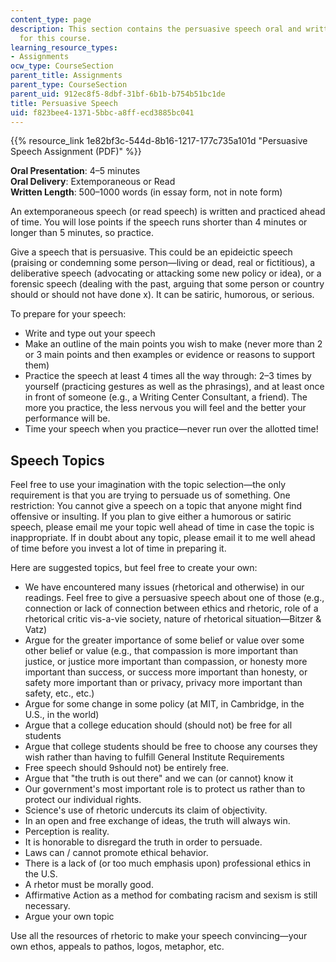 ```yaml
---
content_type: page
description: This section contains the persuasive speech oral and written assignment
  for this course.
learning_resource_types:
- Assignments
ocw_type: CourseSection
parent_title: Assignments
parent_type: CourseSection
parent_uid: 912ec8f5-8dbf-31bf-6b1b-b754b51bc1de
title: Persuasive Speech
uid: f823bee4-1371-5bbc-a8ff-ecd3885bc041
---
```


{{% resource_link 1e82bf3c-544d-8b16-1217-177c735a101d "Persuasive Speech Assignment (PDF)" %}}

**Oral Presentation**: 4–5 minutes  
**Oral Delivery**: Extemporaneous or Read  
**Written Length**: 500–1000 words (in essay form, not in note form)

An extemporaneous speech (or read speech) is written and practiced ahead of time. You will lose points if the speech runs shorter than 4 minutes or longer than 5 minutes, so practice.

Give a speech that is persuasive. This could be an epideictic speech (praising or condemning some person—living or dead, real or fictitious), a deliberative speech (advocating or attacking some new policy or idea), or a forensic speech (dealing with the past, arguing that some person or country should or should not have done x). It can be satiric, humorous, or serious.

To prepare for your speech:

*   Write and type out your speech
*   Make an outline of the main points you wish to make (never more than 2 or 3 main points and then examples or evidence or reasons to support them)
*   Practice the speech at least 4 times all the way through: 2–3 times by yourself (practicing gestures as well as the phrasings), and at least once in front of someone (e.g., a Writing Center Consultant, a friend). The more you practice, the less nervous you will feel and the better your performance will be.
*   Time your speech when you practice—never run over the allotted time!

Speech Topics
-------------

Feel free to use your imagination with the topic selection—the only requirement is that you are trying to persuade us of something. One restriction: You cannot give a speech on a topic that anyone might find offensive or insulting. If you plan to give either a humorous or satiric speech, please email me your topic well ahead of time in case the topic is inappropriate. If in doubt about any topic, please email it to me well ahead of time before you invest a lot of time in preparing it.

Here are suggested topics, but feel free to create your own:

*   We have encountered many issues (rhetorical and otherwise) in our readings. Feel free to give a persuasive speech about one of those (e.g., connection or lack of connection between ethics and rhetoric, role of a rhetorical critic vis-a-vie society, nature of rhetorical situation—Bitzer & Vatz)
*   Argue for the greater importance of some belief or value over some other belief or value (e.g., that compassion is more important than justice, or justice more important than compassion, or honesty more important than success, or success more important than honesty, or safety more important than or privacy, privacy more important than safety, etc., etc.)
*   Argue for some change in some policy (at MIT, in Cambridge, in the U.S., in the world)
*   Argue that a college education should (should not) be free for all students
*   Argue that college students should be free to choose any courses they wish rather than having to fulfill General Institute Requirements
*   Free speech should 9should not) be entirely free.
*   Argue that "the truth is out there" and we can (or cannot) know it
*   Our government's most important role is to protect us rather than to protect our individual rights.
*   Science's use of rhetoric undercuts its claim of objectivity.
*   In an open and free exchange of ideas, the truth will always win.
*   Perception is reality.
*   It is honorable to disregard the truth in order to persuade.
*   Laws can / cannot promote ethical behavior.
*   There is a lack of (or too much emphasis upon) professional ethics in the U.S.
*   A rhetor must be morally good.
*   Affirmative Action as a method for combating racism and sexism is still necessary.
*   Argue your own topic

Use all the resources of rhetoric to make your speech convincing—your own ethos, appeals to pathos, logos, metaphor, etc.